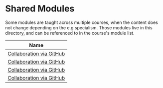 # Shared Modules

Some modules are taught across multiple courses, when the content does not change depending on the e.g specialism. Those modules live in this directory, and can be referenced to in the course's module list.

| Name                                                                            | 
| ------------------------------------------------------------------------------- |
| [Collaboration via GitHub](./collaboration-via-github/README.md)      | 
| [Collaboration via GitHub](./advanced-team-processes/README.md)      | 
| [Collaboration via GitHub](./specialist-career-training/README.md)      | 
| [Collaboration via GitHub](./using-ai-in-development/README.md)      | 
